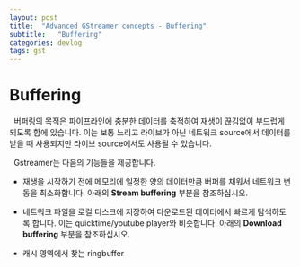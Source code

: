 ```yaml
---
layout: post
title:  "Advanced GStreamer concepts - Buffering"
subtitle:   "Buffering"
categories: devlog
tags: gst
---
```


<style>
.fill_color {background-color:rgba(164,164,164,0.7);border-radius:4px;padding:2px;}
.blue_l {color:#323C73;}
</style>

# __Buffering__

&nbsp; 버퍼링의 목적은 파이프라인에 충분한 데이터를 축적하여 재생이 끊김없이 부드럽게 되도록 함에 있습니다. 이는 보통 느리고 라이브가 아닌 네트워크 source에서 데이터를 받을 때 사용되지만 라이브 source에서도 사용될 수 있습니다.

&nbsp; Gstreamer는 다음의 기능들을 제공합니다.

- 재생을 시작하기 전에 메모리에 일정한 양의 데이터만큼 버퍼를 채워서 네트워크 변동을 최소화합니다. 아래의 __Stream buffering__ 부분을 참조하십시오.

- 네트워크 파일을 로컬 디스크에 저장하여 다운로드된 데이터에서 빠르게 탐색하도록 합니다. 이는 quicktime/youtube player와 비슷합니다. 아래의 __Download buffering__ 부분을 참조하십시오.

- 캐시 영역에서 찾는 ringbuffer